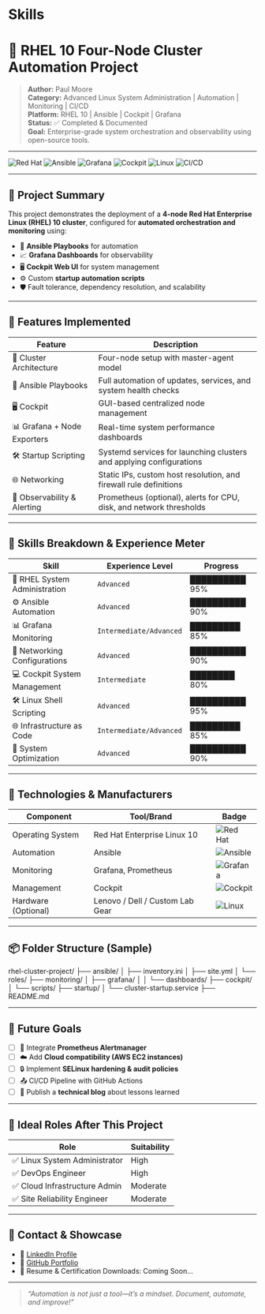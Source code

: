 # Skills

# 🔧 RHEL 10 Four-Node Cluster Automation Project

> **Author:** Paul Moore  
> **Category:** Advanced Linux System Administration | Automation | Monitoring | CI/CD  
> **Platform:** RHEL 10 | Ansible | Cockpit | Grafana  
> **Status:** ✅ Completed & Documented  
> **Goal:** Enterprise-grade system orchestration and observability using open-source tools.

---

![Red Hat](https://img.shields.io/badge/OS-RHEL_10-%23ee0000?logo=redhat&logoColor=white)
![Ansible](https://img.shields.io/badge/Automation-Ansible-%23EE0000?logo=ansible)
![Grafana](https://img.shields.io/badge/Monitoring-Grafana-%23f46800?logo=grafana)
![Cockpit](https://img.shields.io/badge/Management-Cockpit-%23007bff?logoColor=white)
![Linux](https://img.shields.io/badge/Platform-Linux-%23FCC624?logo=linux&logoColor=black)
![CI/CD](https://img.shields.io/badge/DevOps-CI%2FCD-%23F05032?logo=git&logoColor=white)

---

## 📌 Project Summary

This project demonstrates the deployment of a **4-node Red Hat Enterprise Linux (RHEL) 10 cluster**, configured for **automated orchestration and monitoring** using:

- 🧰 **Ansible Playbooks** for automation  
- 📈 **Grafana Dashboards** for observability  
- 🖥️ **Cockpit Web UI** for system management  
- ⚙️ Custom **startup automation scripts**  
- 🛡️ Fault tolerance, dependency resolution, and scalability

---

## 🚀 Features Implemented

| Feature                               | Description                                                                 |
|---------------------------------------|-----------------------------------------------------------------------------|
| 🧩 Cluster Architecture               | Four-node setup with master-agent model                                    |
| 📜 Ansible Playbooks                  | Full automation of updates, services, and system health checks             |
| 🖥️ Cockpit                            | GUI-based centralized node management                                      |
| 📊 Grafana + Node Exporters           | Real-time system performance dashboards                                    |
| 🛠️ Startup Scripting                  | Systemd services for launching clusters and applying configurations        |
| 🌐 Networking                         | Static IPs, custom host resolution, and firewall rule definitions          |
| 🧠 Observability & Alerting           | Prometheus (optional), alerts for CPU, disk, and network thresholds        |

---

## 🧠 Skills Breakdown & Experience Meter

| Skill                          | Experience Level      | Progress       |
|-------------------------------|------------------------|----------------|
| 🔴 RHEL System Administration | `Advanced`             | ██████████ 95% |
| ⚙️ Ansible Automation         | `Advanced`             | ██████████ 90% |
| 📊 Grafana Monitoring         | `Intermediate/Advanced`| █████████ 85%  |
| 📡 Networking Configurations  | `Advanced`             | ██████████ 90% |
| 💻 Cockpit System Management  | `Intermediate`         | ████████ 80%   |
| 🛠️ Linux Shell Scripting      | `Advanced`             | ██████████ 95% |
| 🌐 Infrastructure as Code     | `Intermediate/Advanced`| █████████ 85%  |
| 🔁 System Optimization        | `Advanced`             | ██████████ 90% |

---

## 🧪 Technologies & Manufacturers

| Component      | Tool/Brand         | Badge                                                                 |
|----------------|--------------------|-----------------------------------------------------------------------|
| Operating System | Red Hat Enterprise Linux 10 | ![Red Hat](https://img.shields.io/badge/RHEL-10-red?logo=redhat&logoColor=white) |
| Automation     | Ansible            | ![Ansible](https://img.shields.io/badge/Ansible-Automation-%23EE0000?logo=ansible) |
| Monitoring     | Grafana, Prometheus| ![Grafana](https://img.shields.io/badge/Grafana-Observability-orange?logo=grafana) |
| Management     | Cockpit            | ![Cockpit](https://img.shields.io/badge/Cockpit-SystemMgmt-%23007bff?logoColor=white) |
| Hardware (Optional) | Lenovo / Dell / Custom Lab Gear | ![Linux](https://img.shields.io/badge/Hardware-Lab_Custom-%23CCCCCC?logo=linux) |

---

## 📦 Folder Structure (Sample)

rhel-cluster-project/
├── ansible/
│   ├── inventory.ini
│   ├── site.yml
│   └── roles/
├── monitoring/
│   ├── grafana/
│   │   └── dashboards/
├── cockpit/
│   └── scripts/
├── startup/
│   └── cluster-startup.service
├── README.md

---

## 📘 Future Goals

- [ ] 🧪 Integrate **Prometheus Alertmanager**
- [ ] ☁️ Add **Cloud compatibility (AWS EC2 instances)**
- [ ] 🔒 Implement **SELinux hardening & audit policies**
- [ ] 📤 CI/CD Pipeline with GitHub Actions
- [ ] 📘 Publish a **technical blog** about lessons learned

---

## 👔 Ideal Roles After This Project

| Role                          | Suitability |
|-------------------------------|-------------|
| ✅ Linux System Administrator | High        |
| ✅ DevOps Engineer            | High        |
| ✅ Cloud Infrastructure Admin| Moderate    |
| ✅ Site Reliability Engineer  | Moderate    |

---

## 🤝 Contact & Showcase

- 💼 [LinkedIn Profile](https://www.linkedin.com/in/paulmoore3416)
- 📂 [GitHub Portfolio](https://github.com/paulmoore3416)
- 🧠 Resume & Certification Downloads: Coming Soon...

---

> *“Automation is not just a tool—it’s a mindset. Document, automate, and improve!”*
